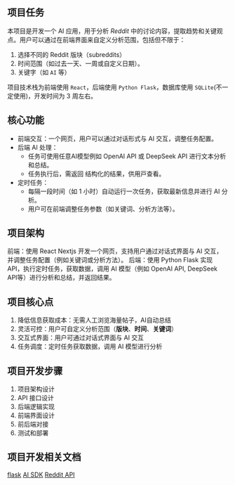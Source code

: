 ## 项目任务

本项目是开发一个 AI 应用，用于分析 *Reddit* 中的讨论内容，提取趋势和关键观点。用户可以通过在前端界面来自定义分析范围，包括但不限于：

1. 选择不同的 Reddit 版块（subreddits）
2. 时间范围（如过去一天、一周或自定义日期）。
3. 关键字（如 `AI` 等）

项目技术栈为前端使用 `React`，后端使用 `Python Flask`，数据库使用 `SQLite`(不一定使用)，开发时间为 3 周左右。

## 核心功能
- 前端交互：⼀个网页，用户可以通过对话形式与 AI 交互，调整任务配置。 
- 后端 AI 处理： 
  - 任务可使⽤任意AI模型例如 OpenAI API 或 DeepSeek API 进行文本分析和总结。 
  - 任务执⾏后，需返回 结构化的结果，供⽤⼾查看。 
- 定时任务： 
  - 每隔⼀段时间（如 1 小时）自动运行⼀次任务，获取最新信息并进行 AI 分析。 
  - 用户可在前端调整任务参数（如关键词、分析方法等）。


## 项目架构

前端：使用 React Nextjs 开发一个网页，支持用户通过对话式界面与 AI 交互，并调整任务配置（例如关键词或分析方法）。
后端：使用 Python Flask 实现 API，执行定时任务，获取数据，调用 AI 模型（例如 OpenAI API, DeepSeek API等）进行分析和总结，并返回结果。

## 项目核心点

1. 降低信息获取成本：无需人工浏览海量帖子，AI自动总结
2. 灵活可控：用户可自定义分析范围（**版块**、**时间**、**关键词**）
3. 交互式界面：用户可通过对话式界面与 AI 交互
4. 任务调度：定时任务获取数据，调用 AI 模型进行分析

## 项目开发步骤

1. 项目架构设计
2. API 接口设计
3. 后端逻辑实现
4. 前端界面设计
5. 前后端对接
6. 测试和部署

## 项目开发相关文档

[flask](https://flask.palletsprojects.com/en/stable/)
[AI SDK](https://sdk.vercel.ai/)
[Reddit API](https://developers.reddit.com/docs/)
